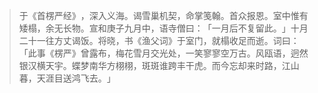 > 于《首楞严经》​，深入义海。谒雪巢机契，命掌笺翰。首众报恩。室中惟有矮榻，余无长物。宣和庚子九月中，语寺僧曰：​「一月后不复留此。​」十月二十一往方丈谒饭。将晓，书《渔父词》于室门，就榻收足而逝。词曰：​「此事《楞严》曾露布，梅花雪月交光处，一笑寥寥空万古。风瓯语，迥然银汉横天宇。蝶梦南华方栩栩，斑斑谁跨丰干虎。而今忘却来时路，江山暮，天涯目送鸿飞去。​」


